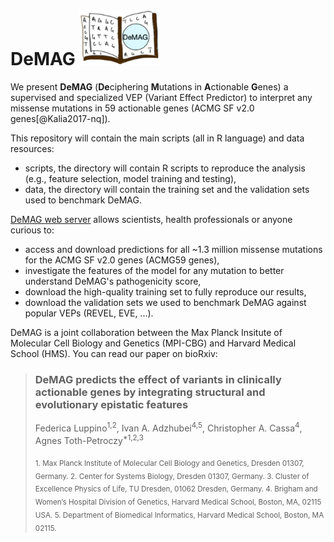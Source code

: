 # DeMAG <img src="demag_logo.png" width="130">


We present **DeMAG** (**De**ciphering **M**utations in **A**ctionable **G**enes) a supervised and specialized VEP (Variant Effect Predictor) to interpret any missense mutations in 59 actionable genes (ACMG SF v2.0 genes[@Kalia2017-nq]).

This repository will contain the main scripts (all in R language) and data resources:
- scripts, the directory will contain R scripts to reproduce the analysis (e.g., feature selection, model training and testing),
- data, the directory will contain the training set and the validation sets used to benchmark DeMAG.


[DeMAG web server](https://demag.org) allows scientists, health professionals or anyone curious to:
- access and download predictions for all ~1.3 million missense mutations for the ACMG SF v2.0 genes (ACMG59 genes),
- investigate the features of the model for any mutation to better understand DeMAG's pathogenicity score,
- download the high-quality training set to fully reproduce our results,
- download the validation sets we used to benchmark DeMAG against popular VEPs (REVEL, EVE, ...).

DeMAG is a joint collaboration between the Max Planck Insitute of Molecular Cell Biology and Genetics (MPI-CBG) and Harvard Medical School (HMS). You can read our paper on bioRxiv:
> ### DeMAG predicts the effect of variants in clinically actionable genes by integrating structural and evolutionary epistatic features
> Federica Luppino<sup>1,2</sup>, Ivan A. Adzhubei<sup>4,5</sup>, Christopher A. Cassa<sup>4</sup>, Agnes Toth-Petroczy<sup>*1,2,3</sup>
>
> <sub> 1. Max Planck Institute of Molecular Cell Biology and Genetics, Dresden 01307, Germany.
> 2. Center for Systems Biology, Dresden 01307, Germany.
> 3. Cluster of Excellence Physics of Life, TU Dresden, 01062 Dresden, Germany.
> 4. Brigham and Womenʼs Hospital Division of Genetics, Harvard Medical School, Boston, MA, 02115 USA.
> 5. Department of Biomedical Informatics, Harvard Medical School, Boston, MA 02115.</sub>
